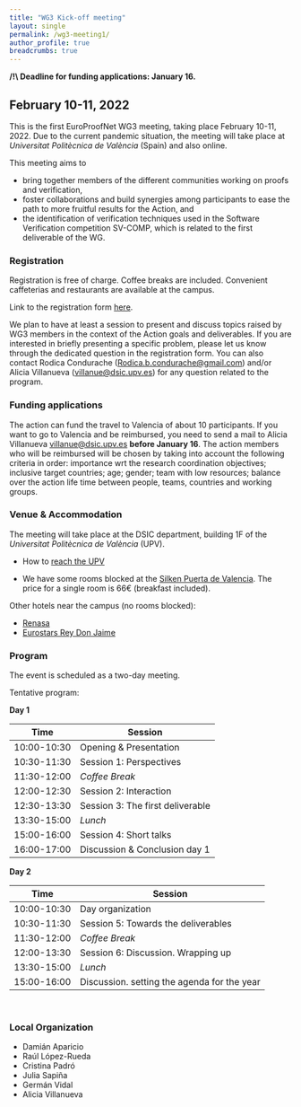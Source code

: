 ```yaml
---
title: "WG3 Kick-off meeting"
layout: single
permalink: /wg3-meeting1/
author_profile: true
breadcrumbs: true
---
```


**/!\ Deadline for funding applications: January 16.**

## February 10-11, 2022

This is the first EuroProofNet WG3 meeting, taking place February 10-11, 2022. Due to the current pandemic situation, the meeting will take place at _Universitat Polit&egrave;cnica de Val&egrave;ncia_ (Spain) and also online.

This meeting aims to
* bring together members of the different communities working on proofs and verification,
* foster collaborations and build synergies among participants to ease the path to more fruitful results for the Action, and
* the identification of verification techniques used in the Software Verification competition SV-COMP, which is related to the first deliverable of the WG.

### Registration 

Registration is free of charge. Coffee breaks are included. Convenient caffeterias and restaurants are available at the campus. 

Link to the registration form [here](https://forms.office.com/Pages/ResponsePage.aspx?id=31VGvnOsH0CnrhmMO3LQxmrI_MLrIYFFjlTIHtv5EmJUOFlIUVBMWFRVRkNGMUZKRlRDQzVBMFg0Ry4u).

<!--Please contact xxx if you have any problem during the registration process.-->

We plan to have at least a session to present and discuss topics raised by WG3 members in the context of the Action goals and deliverables. If you are interested in briefly presenting a specific problem, please let us know through the dedicated question in the registration form. You can also contact Rodica Condurache (Rodica.b.condurache@gmail.com) and/or Alicia Villanueva (villanue@dsic.upv.es) for any question related to the program.



### Funding applications

The action can fund the travel to Valencia of about 10 participants. If you want to go to Valencia and be reimbursed, you need to send a mail to Alicia Villanueva <villanue@dsic.upv.es> **before January 16**. The action members who will be reimbursed will be chosen by taking into account the following criteria in order: importance wrt the research coordination objectives; inclusive target countries; age; gender; team with low resources; balance over the action life time between people, teams, countries and working groups.

### Venue & Accommodation

The meeting will take place at the DSIC department, building 1F of the _Universitat Polit&egrave;cnica de Val&egrave;ncia_ (UPV).

* How to [reach the UPV](http://www.upv.es/otros/como-llegar-upv/campus-vera/index-en.html)

* We have some rooms blocked at the [Silken Puerta de Valencia](https://www.hoteles-silken.com/es/hotel-puerta-valencia/). <!--Please use the event identifier "COST" when booking.--> The price for a single room is 66&euro; (breakfast included).

Other hotels near the campus (no rooms blocked):
* [Renasa](https://sweethotelrenasa.com/en/home/)
* [Eurostars Rey Don Jaime](https://eurostarsreydonjaime.com-hotel.com/en/)

### Program

The event is scheduled as a two-day meeting. 

Tentative program:

**Day 1**

| Time      | Session |
| ----------- | ----------- |
| 10:00-10:30      | Opening & Presentation       |
| 10:30-11:30   | Session 1: Perspectives        |
| 11:30-12:00 | _Coffee Break_ |
| 12:00-12:30 | Session 2: Interaction |
| 12:30-13:30 | Session 3: The first deliverable |
| 13:30-15:00 | _Lunch_ |
| 15:00-16:00 | Session 4: Short talks |
| 16:00-17:00 | Discussion & Conclusion day 1 |

**Day 2**

| Time      | Session |
| ----------- | ----------- |
| 10:00-10:30      | Day organization       |
| 10:30-11:30   | Session 5: Towards the deliverables        |
| 11:30-12:00 | _Coffee Break_ |
| 12:00-13:30 | Session 6: Discussion. Wrapping up |
| 13:30-15:00 | _Lunch_ |
| 15:00-16:00 | Discussion. setting the agenda for the year |

<br>

### Local Organization

* Dami&aacute;n Aparicio 
* Ra&uacute;l L&oacute;pez-Rueda 
* Cristina Padr&oacute;
* Julia Sapi&ntilde;a 
* Germ&aacute;n Vidal 
* Alicia Villanueva 
